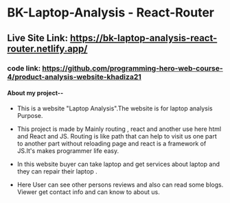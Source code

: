 # BK-Laptop-Analysis - React-Router

## Live Site Link: https://bk-laptop-analysis-react-router.netlify.app/

### code link: https://github.com/programming-hero-web-course-4/product-analysis-website-khadiza21

#### About my project--

- This is a website "Laptop Analysis".The website is for laptop analysis Purpose.

- This project is made by Mainly routing , react and another use here html and React and JS. Routing is like path that can help to visit us one part to another part without reloading page and react is a framework of JS.It's makes programmer life easy.

- In this website buyer can take laptop and get services  about laptop and they can repair their laptop . 

- Here User can see other persons reviews and also can read some blogs. Viewer get contact info and can know to about us.
